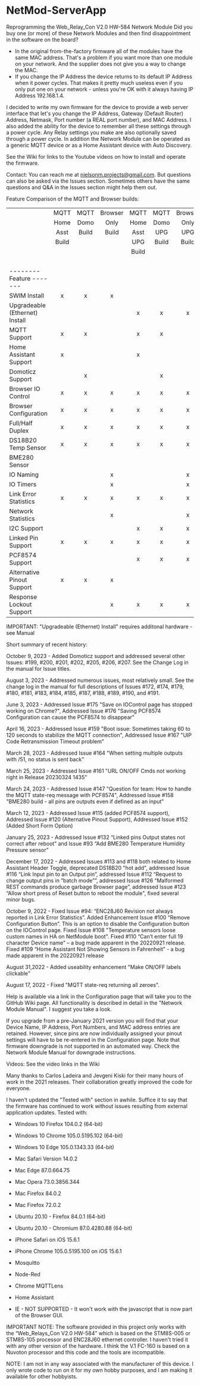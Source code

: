 # NetMod-ServerApp

Reprogramming the Web_Relay_Con V2.0 HW-584 Network Module
Did you buy one (or more) of these Network Modules and then find disappointment in the software on the board?
-	In the original from-the-factory firmware all of the modules have the same MAC address. That's a problem if you want more than one module on your network. And the supplier does not give you a way to change the MAC.
-	If you change the IP Address the device returns to its default IP Address when it power cycles. That makes it pretty much useless even if you only put one on your network - unless you're OK with it always having IP Address 192.168.1.4.

I decided to write my own firmware for the device to provide a web server interface that let's you change the IP Address, Gateway (Default Router) Address, Netmask, Port number (a REAL port number), and MAC Address. I also added the ability for the device to remember all these settings through a power cycle. Any Relay settings you make are also optionally saved through a power cycle. In addition the Network Module can be operated as a generic MQTT device or as a Home Assistant device with Auto Discovery.

See the Wiki for links to the Youtube videos on how to install and operate the firmware.

Contact: You can reach me at nielsonm.projects@gmail.com. But questions can also be asked via the Issues section. Sometimes others have the same questions and Q&A in the Issues section might help them out.

Feature Comparison of the MQTT and Browser builds:

|                              |       |       |         |       |       |         |        |        |
|:-----------------------------|:-----:|:-----:|:-------:|:-----:|:-----:|:-------:|:------:|:------:|
|                              | MQTT  | MQTT  | Browser | MQTT  | MQTT  | Browser |  MQTT  |  MQTT  |
|                              | Home  | Domo  |  Only   | Home  | Domo  |  Only   |  Home  |  Domo  |
|                              | Asst  | Build |  Build  | Asst  | UPG   |  UPG    |  Asst  | BME280 |
|                              | Build |       |         | UPG   | Build |  Build  | BME280 |  UPG   |
|                              |       |       |         | Build |       |         |  UPG   |  Build |
|                              |       |       |         |       |       |         |  Build |        |
|-------- Feature -------      |       |       |         |       |       |         |        |        |
|SWIM Install                  |   x   |   x   |    x    |       |       |         |        |        |
|Upgradeable (Ethernet) Install|       |       |         |   x   |   x   |    x    |   x    |   x    |
|MQTT Support                  |   x   |   x   |         |   x   |   x   |         |   x    |   x    |
|Home Assistant Support        |   x   |       |         |   x   |       |         |   x    |        |
|Domoticz Support              |       |   x   |         |       |   x   |         |        |   x    |
|Browser IO Control            |   x   |   x   |    x    |   x   |   x   |    x    |   x    |   x    |
|Browser Configuration         |   x   |   x   |    x    |   x   |   x   |    x    |   x    |   x    |
|Full/Half Duplex              |   x   |   x   |    x    |   x   |   x   |    x    |   x    |   x    |
|DS18B20 Temp Sensor           |   x   |   x   |    x    |   x   |   x   |    x    |        |        |
|BME280 Sensor                 |       |       |         |       |       |         |   x    |   x    |
|IO Naming                     |       |       |    x    |       |       |    x    |        |        |
|IO Timers                     |       |       |    x    |       |       |    x    |        |        |
|Link Error Statistics         |   x   |   x   |    x    |   x   |   x   |    x    |        |        |
|Network Statistics            |       |       |    x    |       |       |    x    |        |        |
|I2C Support                   |       |       |         |   x   |   x   |    x    |   x    |   x    |
|Linked Pin Support            |   x   |   x   |    x    |   x   |   x   |    x    |        |        |
|PCF8574 Support               |       |       |         |   x   |   x   |    x    |        |        |
|Alternative Pinout Support    |   x   |   x   |    x    |       |       |         |        |        |
|Response Lockout Support      |       |       |    x    |   x   |   x   |    x    |   x    |   x    |

IMPORTANT: "Upgradeable (Ethernet) Install" requires additonal hardware - see Manual

Short summary of recent history:

October 9, 2023 - Added Domoticz support and addressed several other Issues: #199, #200, #201, #202, #205, #206, #207. See the Change Log in the manual for Issue titles.

August 3, 2023 - Addressed numerous issues, most relatively small. See the change log in the manual for full descriptions of Issues #172, #174, #179, #180, #181, #183, #184, #185, #187, #188, #189, #190, and #191.

June 3, 2023 - Addressed Issue #175 "Save on IOControl page has stopped working on Chrome?", Addressed Issue #176 "Saving PCF8574 Configuration can cause the PCF8574 to disappear"

April 16, 2023 - Addressed Issue #159 "Boot issue: Sometimes taking 60 to 120 seconds to stabilize the MQTT connection", Addressed Issue #167 "UIP Code Retransmission Timeout problem"

March 28, 2023 - Addressed Issue #164 "When setting multiple outputs with /51, no status is sent back"

March 25, 2023 - Addressed Issue #161 "URL ON/OFF Cmds not working right in Release 20230324 1435"

March 24, 2023 - Addressed Issue #147 "Question for team: How to handle the MQTT state-req message with PCF8574", Addressed Issue #158 "BME280 build - all pins are outputs even if defined as an input"

March 12, 2023 - Addressed Issue #115 (added PCF8574 support), Addressed Issue #120 (Alternative Pinout Support), Addressed Issue #152 (Added Short Form Option)

January 25, 2023 - Addressed Issue #132 “Linked pins Output states not correct after reboot” and Issue #93 “Add BME280 Temperature Humidity Pressure sensor”

December 17, 2022 - Addressed Issues #113 and #118 both related to Home Assistant Header Toggle, deprecated DS18B20 "hot add", addressed Issue #116 “Link Input pin to an Output pin”, addressed Issue #112 “Request to change output pins in “batch mode””, addressed Issue #126 “Malformed REST commands produce garbage Browser page”, addressed Issue #123 “Allow short press of Reset button to reboot the module", fixed several minor bugs.

October 9, 2022 - Fixed Issue #94: “ENC28J60 Revision not always reported in Link Error Statistics”. Added Enhancement Issue #100 “Remove Configuration Button”. This is an option to disable the Configuration button on the IOControl page. Fixed Issue #108 "Temperature sensors loose custom names in HA on NetModule boot". Fixed #110 “Can’t enter full 19 character Device name” – a bug made apparent in the 20220921 release. Fixed #109 “Home Assistant Not Showing Sensors in Fahrenheit” -  a bug made apparent in the 20220921 release

August 31,2022 - Added useability enhancement "Make ON/OFF labels clickable"

August 17, 2022 - Fixed "MQTT state-req returning all zeroes".

Help is available via a link in the Configuration page that will take you to the GitHub Wiki page. All functionality is described in detail in the "Network Module Manual". I suggest you take a look.

If you upgrade from a pre-January 2021 version you will find that your Device Name, IP Address, Port Numbers, and MAC address entries are retained. However, since pins are now individually assigned your pinout settings will have to be re-entered in the Configuration page. Note that firmware downgrade is not supported in an automated way. Check the Network Module Manual for downgrade instructions.

Videos: See the video links in the Wiki

Many thanks to Carlos Ladeira and Jevgeni Kiski for their many hours of work in the 2021 releases. Their collaboration greatly improved the code for everyone.

I haven't updated the "Tested with" section in awhile. Suffice it to say that the firmware has continued to work without issues resulting from external application  updates.
Tested with:
- Windows 10 Firefox 104.0.2 (64-bit)
- Windows 10 Chrome 105.0.5195.102 (64-bit)
- Windows 10 Edge 105.0.1343.33 (64-bit)
- Mac Safari Version 14.0.2
- Mac Edge 87.0.664.75
- Mac Opera 73.0.3856.344
- Mac Firefox 84.0.2
- Mac Firefox 72.0.2
- Ubuntu 20.10 - Firefox 84.0.1 (64-bit)
- Ubuntu 20.10 - Chromium 87.0.4280.88 (64-bit)
- iPhone Safari on iOS 15.6.1
- iPhone Chrome 105.0.5195.100 on iOS 15.6.1
- Mosquitto
- Node-Red
- Chrome MQTTLens
- Home Assistant

- IE - NOT SUPPORTED - It won't work with the javascript that is now part of the Browser GUI.

IMPORTANT NOTE: The software provided in this project only works with the “Web_Relays_Con V2.0 HW-584” which is based on the STM8S-005 or STM8S-105 processor and ENC28J60 ethernet controller. I haven't tried it with any other version of the hardware. I think the V.1 FC-160 is based on a Nuvoton processor and this code and the tools are incompatible.

NOTE: I am not in any way associated with the manufacturer of this device. I only wrote code to run on it for my own hobby purposes, and I am making it available for other hobbyists.
